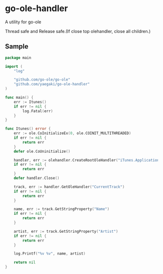 # go-ole-handler
A utility for go-ole

Thread safe and Release safe.(If close top olehandler, close all children.)

## Sample
```go
package main

import (
	"log"

	"github.com/go-ole/go-ole"
	"github.com/yaegaki/go-ole-handler"
)

func main() {
	err := Itunes()
	if err != nil {
		log.Fatal(err)
	}
}

func Itunes() error {
	err := ole.CoInitializeEx(0, ole.COINIT_MULTITHREADED)
	if err != nil {
		return err
	}
	defer ole.CoUninitialize()

	handler, err := olehandler.CreateRootOleHandler("iTunes.Application")
	if err != nil {
		return err
	}
	defer handler.Close()

	track, err := handler.GetOleHandler("CurrentTrack")
	if err != nil {
		return err
	}

	name, err := track.GetStringProperty("Name")
	if err != nil {
		return err
	}

	artist, err := track.GetStringProperty("Artist")
	if err != nil {
		return err
	}

	log.Printf("%v %v", name, artist)

	return nil
}
```
